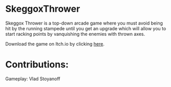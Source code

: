 # SkeggoxThrower

Skeggox Thrower is a top-down arcade game where you must avoid being hit by the running stampede until you get an upgrade which will allow you to start racking points by vanquishing the enemies with thrown axes.

Download the game on Itch.io by clicking [here]("https://vladstoyanoff.itch.io/skeggox-thrower").

# **Contributions**:


Gameplay: Vlad Stoyanoff
